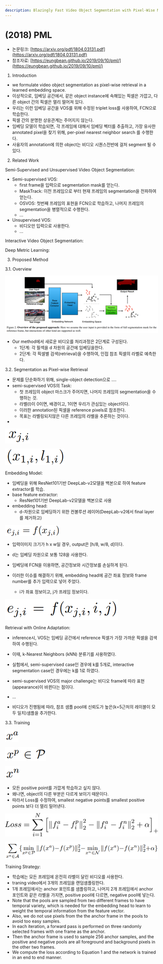 ```yaml
---
description: Blazingly Fast Video Object Segmentation with Pixel-Wise Metric Learning
---
```


# \(2018\) PML

* 논문링크: [https://arxiv.org/pdf/1804.03131.pdf](https://arxiv.org/pdf/1804.03131.pdf)
* 참조자료: [https://eungbean.github.io/2019/09/10/pml/](https://eungbean.github.io/2019/09/10/pml/)



1. Introduction

* we formulate video object segmentation as pixel-wise retrieval in a learned embedding space.
* 이상적으로, 임베딩 공간에서, 같은 object instance에 속해있는 픽셀은 가깝고, 다른 object 간의 픽셀은 멀리 떨어져 있다.
* 우리는 이런 임베딩 공간을 VOS를 위해 수정된 triplet loss를 사용하여, FCN으로 학습한다. 
* 픽셀 간의 분명한 상응관계는 주어지지 않는다. 
* 임베딩 모델이 학습되면, 각 프레임에 대해서 임베딩 벡터를 추출하고, 가장 유사한 annotated pixel을 찾기 위해, per-pixel nearest neighbor search 를 수행한다.
* 사융자의 annotation에 의한 object는 비디오 시퀀스전반에 걸처 segment 될 수 있다.

2. Related Work

Semi-Supervised and Unsupervised Video Object Segmentation:

* Semi-supervised VOS:
  * first frame을 입력으로 segmentation mask를 얻는다.
  * MaskTrack: 이전 프레임으로 부터 현재 프레임의 segmentation을 전파하여 얻는다.
  * OSVOS: 첫번째 프레임의 표현을 FCN으로 학습하고, 나머지 프레임의 segmentation을 병렬적으로 수행한다.
  * ...
* Unsupervised VOS:
  * 비디오만 입력으로 사용한다.
  * ...

Interactive Video Object Segmentation:

Deep Metric Learning:





3. Proposed Method

3.1. Overview

![](../.gitbook/assets/image%20%2844%29.png)

* Our method에서 새로운 비디오를 처리과정은 2단계로 구성된다.
  * 1단계: 각 필섹을 d 차원의  공간에 임베딩을한다.
  * 2단계: 각 픽셀별 검색\(retrieval\)을 수행하여, 인접 참조 픽셀의 라벨로 예측한다.

3.2. Segmentation as Pixel-wise Retrieval

* 문제를 단순화하기 위해,  single-object detection으로 ....
* semi-supervised VOS의 Task: 
  * 첫 프레임의 object 마스크가 주어지면, 나머지 프레임의 segmentation을 수행하는 것.
  * 라벨\(l\)이 0이면, 배경이고, 1이면 우리가 관심있는 object이다.
  * 이러한 annotation된 픽셀을 reference pixels로 참조한다.
  * 목표는 라벨링되지않은 다른 프레임의 라벨을 추론하는 것이다.
* 
![i-th &#xD53D;&#xC140;, j-th &#xD504;&#xB808;&#xC784;](../.gitbook/assets/image%20%2853%29.png)

![user&#xAC00; &#xC81C;&#xACF5;&#xD558;&#xB294; &#xCCAB;&#xBC88;&#xC9F8; &#xD504;&#xB808;&#xC784;&#xC758; annotation. ](../.gitbook/assets/image%20%2821%29.png)

Embedding Model:

* 임베딩을 위해 ResNet101기반 DeepLab-v2모델을 백본으로 하여 feature extractor를 학습.
* base feature extractor:
  * ResNet101기반 DeepLab-v2모델을 백본으로 사용
* embedding head:
  * d-차원으로 임베딩하기 위한 컨볼루션 레이어\(DeepLab-v2에서 final layer를 제거하고\)

![](../.gitbook/assets/image%20%28112%29.png)

* 입력이미지 크기가 h x w일 경우, output은 \[h/8, w/8, d\]이다.
* d는 임베딩 차원으로 보통 128을 사용한다.



* 임베딩에 FCN을 이용하면, 공간정보와 시간정보를 손실하게 된다. 
* 이러한 이슈를 해결하기 위해, embedding head에 공간 좌표 정보와 frame number를 추가 입력으로 넣어 주었다.
  * i가 좌표 정보이고, j가 프레임 정보이다.

![](../.gitbook/assets/image%20%28120%29.png)

Retrieval with Online Adaptation:

* inference시, VOS는 임베딩 공간에서 reference 픽셀가 가장 가까운 픽셀을 검색하여 수행된다.
* 이때, k-Nearest Neighbors \(kNN\) 분류기를 사용하였다.
* 실험에서, semi-supervised case인 경우에 k를 5개로, interactive segmentation case인 경우에는 k를 1로 하였다.



* semi-supervised VOS의 major challenge는 비디오 frame에 따라 표현\(appearance\)이 바뀐다는 점이다.
* ...
* 비디오가 진행됨에 따라, 참조 샘플 pool에 신뢰도가 높은\(k=5근처의 레이블이 모두 일치\)샘플을 추가한다.

3.3. Training

![anchor sample](../.gitbook/assets/image%20%2868%29.png)

![positive sample \(from positive sample pool P\)](../.gitbook/assets/image%20%2828%29.png)

![negative sample](../.gitbook/assets/image%20%2832%29.png)



* 모든 positive point를 가깝게 학습하고 싶지 않다.
* 왜나면, object의 다른 부분은 다르게 보이기 때문이다.
* 따라서 Loss를 수정하여,  smallest negative points를 smallest positive points 보다 더 멀리 밀어낸다.

![&#xC6D0;&#xB798; triplet loss](../.gitbook/assets/image%20%2847%29.png)

![&#xC218;&#xC815;&#xB41C; triplet loss](../.gitbook/assets/image%20%2810%29.png)



Training Strategy:

* 학습에는 모든 프레임에 온전히 라벨이 달린 비디오를 사용한다.
* traning video에서 3개의 프레임을 랜덤샘플링한다.
* 1개 프레임에서는 anchor 포인트를 샘플링하고, 나머지 2개 프레임에서 anchor 포인트와 같은 라벨을 가지면, positive pool에 다르면, negative pool에 넣는다.
* Note that the pools are sampled from two different frames to have temporal variety, which is needed for the embedding head to learn to weight the temporal information from the feature vector. 
* Also, we do not use pixels from the the anchor frame in the pools to avoid too easy samples.
* In each iteration, a forward pass is performed on three randomly selected frames with one frame as the anchor. 
* Then the anchor frame is used to sample 256 anchor samples, and the positive and negative pools are all foreground and background pixels in the other two frames. 
* We compute the loss according to Equation 1 and the network is trained in an end to end manner.

